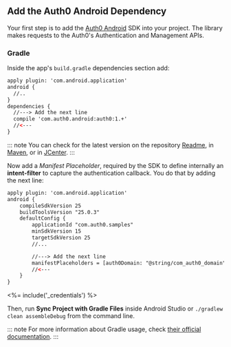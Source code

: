 ## Add the Auth0 Android Dependency

Your first step is to add the [Auth0 Android](https://github.com/auth0/Auth0.Android) SDK into your project. The library makes requests to the Auth0's Authentication and Management APIs.

### Gradle

Inside the app's `build.gradle` dependencies section add:

```xml
apply plugin: 'com.android.application'
android {
  //..
}
dependencies {
  //---> Add the next line
  compile 'com.auth0.android:auth0:1.+'
  //<---
}
```

::: note
You can check for the latest version on the repository [Readme](https://github.com/auth0/auth0.android#installation), in [Maven](http://search.maven.org/#search%7Cga%7C1%7Ca%3A%22auth0%22%20g%3A%22com.auth0.android%22), or in [JCenter](https://bintray.com/auth0/android/auth0).
:::

Now add a _Manifest Placeholder_, required by the SDK to define internally an **intent-filter** to capture the authentication callback. You do that by adding the next line:

```xml
apply plugin: 'com.android.application'
android {
    compileSdkVersion 25
    buildToolsVersion "25.0.3"
    defaultConfig {
        applicationId "com.auth0.samples"
        minSdkVersion 15
        targetSdkVersion 25
        //...

        //---> Add the next line
        manifestPlaceholders = [auth0Domain: "@string/com_auth0_domain"]
        //<---
    }
}
```

<%= include('_credentials') %>

Then, run **Sync Project with Gradle Files** inside Android Studio or `./gradlew clean assembleDebug` from the command line.

::: note
For more information about Gradle usage, check [their official documentation](https://gradle.org/getting-started-android-build/).
:::
